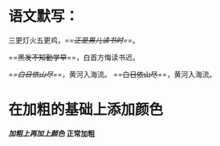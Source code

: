
# 语文默写：
三更灯火五更鸡，*==~~正是男儿读书时~~==*。

==~~黑发不知勤学早~~==，白首方悔读书迟。

*==~~白日依山尽~~==*，黄河入海流。
==~~白日依山尽~~==，黄河入海流。

# 在加粗的基础上添加颜色

***加粗上再加上颜色***
**正常加粗**

